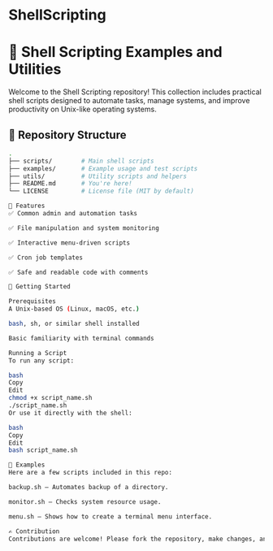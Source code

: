 # ShellScripting

# 🐚 Shell Scripting Examples and Utilities

Welcome to the Shell Scripting repository! This collection includes practical shell scripts designed to automate tasks, manage systems, and improve productivity on Unix-like operating systems.

## 📁 Repository Structure

```bash
.
├── scripts/        # Main shell scripts
├── examples/       # Example usage and test scripts
├── utils/          # Utility scripts and helpers
├── README.md       # You're here!
└── LICENSE         # License file (MIT by default)

🧰 Features
✅ Common admin and automation tasks

✅ File manipulation and system monitoring

✅ Interactive menu-driven scripts

✅ Cron job templates

✅ Safe and readable code with comments

🚀 Getting Started

Prerequisites
A Unix-based OS (Linux, macOS, etc.)

bash, sh, or similar shell installed

Basic familiarity with terminal commands

Running a Script
To run any script:

bash
Copy
Edit
chmod +x script_name.sh
./script_name.sh
Or use it directly with the shell:

bash
Copy
Edit
bash script_name.sh

🔧 Examples
Here are a few scripts included in this repo:

backup.sh – Automates backup of a directory.

monitor.sh – Checks system resource usage.

menu.sh – Shows how to create a terminal menu interface.

✍️ Contribution
Contributions are welcome! Please fork the repository, make changes, and submit a pull request. See CONTRIBUTING.md for more details.
